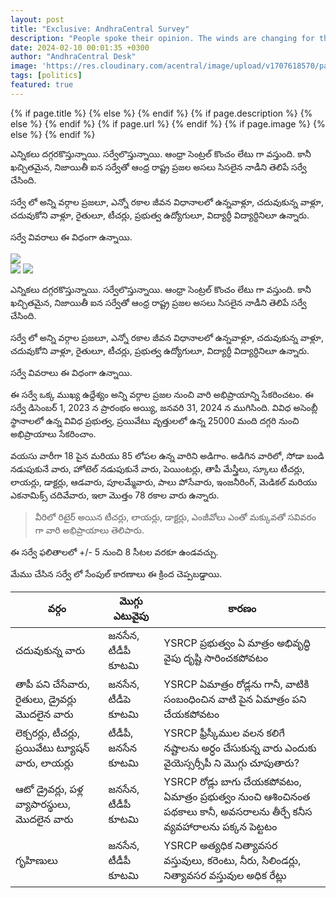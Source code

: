 ```yaml
---
layout: post
title: "Exclusive: AndhraCentral Survey"
description: "People spoke their opinion. The winds are changing for the betterment of Andhra Pradesh."
date: 2024-02-10 00:01:35 +0300
author: "AndhraCentral Desk"
image: 'https://res.cloudinary.com/acentral/image/upload/v1707618570/pawank/Survey_bfexnx.png'
tags: [politics]
featured: true
---
```


<meta content="{{ site.title }}" property="og:site_name">
{% if page.title %}
  <meta content="{{ page.title }}" property="og:title">
{% else %}
  <meta content="{{ site.title }}" property="og:title">
{% endif %}
{% if page.description %}
  <meta content="{{ page.description }}" property="og:description">
{% else %}
  <meta content="{{ site.description }}" property="og:description">
{% endif %}
{% if page.url %}
  <meta content="{{ site.url }}{{ page.url }}" property="og:url">
{% endif %}
{% if page.image %}
  <meta content="https://res.cloudinary.com/acentral/image/upload/v1707618570/pawank/Survey_bfexnx.png" property="og:image">
{% else %}
  <meta content="{{ site.url }}/images/og.png" property="og:image">
{% endif %}

ఎన్నికలు దగ్గరకొస్తున్నాయి. సర్వేలొస్తున్నాయి. ఆంధ్రా సెంట్రల్ కొంచం లేటు గా వస్తుంది. కానీ ఖచ్చితమైన, నిజాయితీ ఐన సర్వేతో ఆంధ్ర రాష్ట్ర ప్రజల అసలు సిసలైన నాడీని తెలిపే సర్వే చేసింది. 

సర్వే లో అన్ని వర్గాల ప్రజలూ, ఎన్నో రకాల జీవన విధానాలలో ఉన్నవాళ్లూ, చదువుకున్న వాళ్లూ, చదువుకోని వాళ్లూ, రైతులూ, టీచర్లు, ప్రభుత్వ ఉద్యోగులూ, విద్యార్ధీ విద్యార్ధినిలూ ఉన్నారు.

సర్వే వివరాలు ఈ విధంగా ఉన్నాయి.

<div class="gallery-box">
  <div class="gallery">
    <img src="https://res.cloudinary.com/acentral/image/upload/v1707627727/pawank/survey1_bmasqn.png" loading="lazy">
  </div>
</div>

<div class="gallery-box">
  <div class="gallery">
    <img src="https://res.cloudinary.com/acentral/image/upload/v1707627270/pawank/changeneeded_se28wo.png" loading="lazy">
    <img src="https://res.cloudinary.com/acentral/image/upload/v1707627270/pawank/santruptisurvey_yrwaeo.png" loading="lazy">
  </div>
</div>


ఎన్నికలు దగ్గరకొస్తున్నాయి. సర్వేలొస్తున్నాయి. ఆంధ్రా సెంట్రల్ కొంచం లేటు గా వస్తుంది. కానీ ఖచ్చితమైన, నిజాయితీ ఐన సర్వేతో ఆంధ్ర రాష్ట్ర ప్రజల అసలు సిసలైన నాడీని తెలిపే సర్వే చేసింది. 

సర్వే లో అన్ని వర్గాల ప్రజలూ, ఎన్నో రకాల జీవన విధానాలలో ఉన్నవాళ్లూ, చదువుకున్న వాళ్లూ, చదువుకోని వాళ్లూ, రైతులూ, టీచర్లు, ప్రభుత్వ ఉద్యోగులూ, విద్యార్ధీ విద్యార్ధినిలూ ఉన్నారు.

సర్వే వివరాలు ఈ విధంగా ఉన్నాయి.

ఈ సర్వే ఒక్క ముఖ్య ఉద్దేశ్యం అన్ని వర్గాల ప్రజల నుంచి వారి అభిప్రాయాన్ని సేకరించటం. ఈ సర్వే డిసెంబర్ 1, 2023 న ప్రారంభం అయ్యి, జనవరి 31, 2024 న ముగిసింది. వివిధ అసెంబ్లీ స్థానాలలో ఉన్న వివిధ ప్రభుత్వ, ప్రయివేటు వృత్తులలో ఉన్న 25000 మంది దగ్గరి నుంచి అభిప్రాయాలు సేకరించాం. 

వయసు వారీగా 18 పైన మరియు 85 లోపల ఉన్న వారిని అడిగాం. అడిగిన వారిలో, సోడా బండి నడుపుకునే వారు, హోటెల్ నడుపుకునే వారు, పెయింటర్లు, తాపీ మేస్త్రీలు, స్కూలు టీచర్లు, లాయర్లు, డాక్టర్లు, ఆడవారు, పూలమ్మేవారు, పాలు పోసేవారు, ఇంజనీరింగ్, మెడికల్ మరియు ఎకనామిక్స్ చదివేవారు, ఇలా మొత్తం 78 రకాల వారు ఉన్నారు. 

> వీరిలో  రిటైర్ అయిన టీచర్లు, లాయర్లు, డాక్టర్లు, ఎంజీవోలు ఎంతో మక్కువతో సవివరం గా వారి అభిప్రాయాలు తెలిపారు. 

ఈ సర్వే ఫలితాలలో +/- 5 నుంచి 8 సీటల వరకూ ఉండవచ్చు.

మేము చేసిన సర్వే లో సేంపుల్ కారణాలు ఈ క్రింద చెప్పబడ్డాయి. 

| వర్గం    | మొగ్గు ఎటువైపు | కారణం |
| -------- | ------- | ---|
| చదువుకున్న వారు | జనసేన, టీడీపీ కూటమి| YSRCP ప్రభుత్వం ఏ మాత్రం అభివృద్ధి వైపు దృష్టి సారించకపోవటం |
| తాపీ పని చేసేవారు, రైతులు, డ్రైవర్లు మొదలైన వారు | జనసేన, టీడీపె కూటమి | YSRCP ఏమాత్రం రోడ్లను గానీ, వాటికి సంబంధించిన వాటి పైన ఏమాత్రం పని చేయకపోవటం | 
| లెక్చరర్లు, టీచర్లు, ప్రయివేటు ట్యూషన్ వారు, లాయర్లు | టీడీపీ, జనసేన కూటమి | YSRCP ఫ్రీస్కీముల వలన కలిగే నష్టాలను అర్ధం చేసుకున్న వారు ఎందుకు వైయెస్సర్సీపీ ని మొగ్గు చూపుతారు? |
|ఆటో డ్రైవర్లు, పళ్ల వ్యాపారస్థులు, మొదలైన వారు | జనసేన, టీడీపీ కూటమి | YSRCP రోడ్లు బాగు చేయకపోవటం, ఏమాత్రం ప్రభుత్వం నుంచి ఆశించినంత పథకాలు కానీ, అవసరాలను తీర్చే కనీస వ్యవహారాలను పక్కన పెట్టటం |
|గృహిణులు | జనసేన, టీడీపీ కూటమి | YSRCP అత్యధిక నిత్యావసర వస్తువులు, కరెంటు, నీరు, సిలిండర్లు, నిత్యావసర వస్తువుల అధిక రేట్లు | 